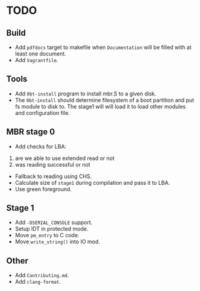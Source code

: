 # TODO

## Build

  * Add `pdfdocs` target to makefile when `Documentation` will be filled with at
least one document.
  * Add `Vagrantfile`.

## Tools

  * Add `0bt-install` program to install mbr.S to a given disk.
  * The `0bt-install` should determine filesystem of a boot partition
and put fs module to disk to. The stage1 will will load it to load other
modules and configuration file.

## MBR stage 0

  * Add checks for LBA:

1. are we able to use extended read or not
2. was reading successful or not

  * Fallback to reading using CHS.
  * Calculate size of `stage1` during compilation and pass it to LBA.
  * Use green foreground.

## Stage 1

  * Add `-DSERIAL_CONSOLE` support.
  * Setup IDT in protected mode.
  * Move `pm_entry` to C code.
  * Move `write_string()` into IO mod.

## Other

  * Add `Contributing.md`.
  * Add `clang-format`.